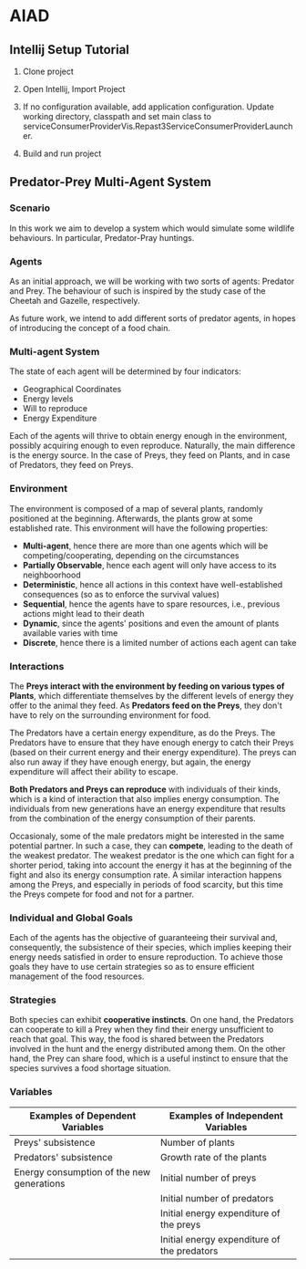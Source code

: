# AIAD

## Intellij Setup Tutorial

1. Clone project

2. Open Intellij, Import Project

3. If no configuration available, add application configuration. Update working directory, classpath and set main class to serviceConsumerProviderVis.Repast3ServiceConsumerProviderLauncher.

4. Build and run project


## Predator-Prey Multi-Agent System


### Scenario
In this work we aim to develop a system which would simulate some wildlife behaviours. In particular, Predator-Pray huntings.

### Agents
As an initial approach, we will be working with two sorts of agents: Predator and Prey. The behaviour of such is inspired by the study case of the Cheetah and Gazelle, respectively. 

As future work, we intend to add different sorts of predator agents, in hopes of introducing the concept of a food chain. 


### Multi-agent System
The state of each agent will be determined by four indicators:

- Geographical Coordinates
- Energy levels
- Will to reproduce
- Energy Expenditure


Each of the agents will thrive to obtain energy enough in the environment, possibly acquiring enough to even reproduce. Naturally, the main difference is the energy source. In the case of Preys, they feed on Plants, and in case of Predators, they feed on Preys.


### Environment
The environment is composed of a map of several plants, randomly positioned at the beginning. Afterwards, the plants grow at some established rate.
This environment will have the following properties:

- __Multi-agent__, hence there are more than one agents which will be competing/cooperating, depending on the circumstances
- __Partially Observable__, hence each agent will only have access to its neighboorhood
- __Deterministic__, hence all actions in this context have well-established consequences (so as to enforce the survival values)
- __Sequential__, hence the agents have to spare resources, i.e., previous actions might lead to their death
- __Dynamic__, since the agents' positions and even the amount of plants available varies with time
- __Discrete__, hence there is a limited number of actions each agent can take


### Interactions

The __Preys interact with the environment by feeding on various types of Plants__, which differentiate themselves by the different levels of energy they offer to the animal they feed. As __Predators feed on the Preys__, they don't have to rely on the surrounding environment for food. 

The Predators have a certain energy expenditure, as do the Preys. The Predators have to ensure that they have enough energy to catch their Preys (based on their current energy and their energy expenditure). The preys can also run away if they have enough energy, but again, the energy expenditure will affect their ability to escape.

__Both Predators and Preys can reproduce__ with individuals of their kinds, which is a kind of interaction that also implies energy consumption. The individuals from new generations have an energy expenditure that results from the combination of the energy consumption of their parents.

Occasionaly, some of the male predators might be interested in the same potential partner. In such a case, they can __compete__, leading to the death of the weakest predator. The weakest predator is the one which can fight for a shorter period, taking into account the energy it has at the beginning of the fight and also its energy consumption rate. A similar interaction happens among the Preys, and especially in periods of food scarcity, but this time the Preys compete for food and not for a partner. 


### Individual and Global Goals

Each of the agents has the objective of guaranteeing their survival and, consequently, the subsistence of their species, which implies keeping their energy needs satisfied in order to ensure reproduction. To achieve those goals they have to use certain strategies so as to ensure efficient management of the food resources.

### Strategies

Both species can exhibit __cooperative instincts__. On one hand, the Predators can cooperate to kill a Prey when they find their energy unsufficient to reach that goal. This way, the food is shared between the Predators involved in the hunt and the energy distributed among them. On the other hand, the Prey can share food, which is a useful instinct to ensure that the species survives a food shortage situation.


### Variables


| Examples of Dependent Variables                       | Examples of Independent Variables                       |
| ----------------------------------------- | ------------------------------------------- |
| Preys' subsistence                        | Number of plants                            |
| Predators' subsistence                    | Growth rate of the plants                   |
| Energy consumption of the new generations | Initial number of preys                     |
|                                           | Initial number of predators                 |
|                                           | Initial energy expenditure of the preys     |
|                                           | Initial energy expenditure of the predators |
